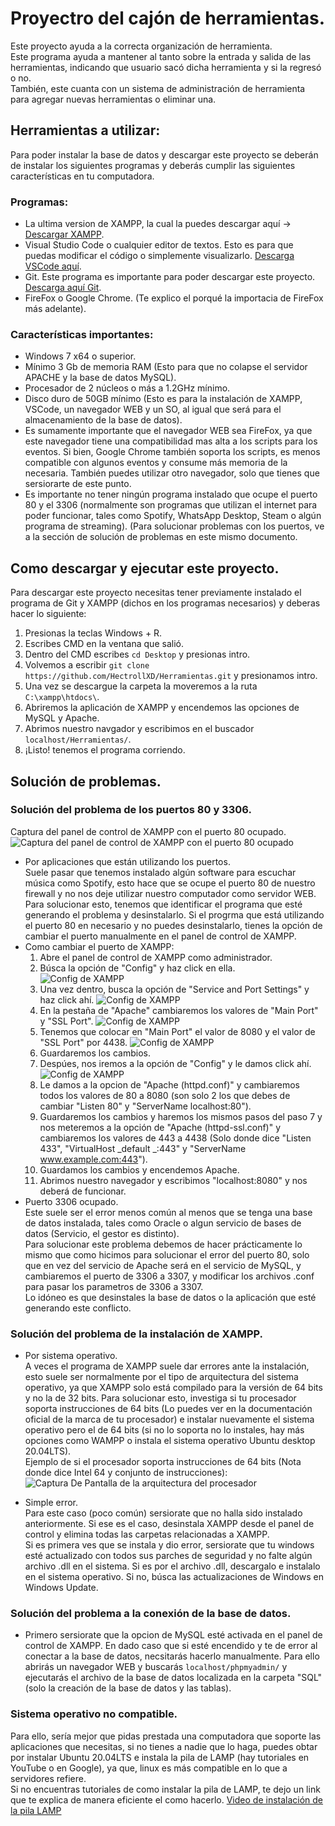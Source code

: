 # Proyectro del cajón de herramientas.

Este proyecto ayuda a la correcta organización de herramienta.  
Este programa ayuda a mantener al tanto sobre la entrada y salida de las herramientas,
indicando que usuario sacó dicha herramienta y si la regresó o no.  
También, este cuanta con un sistema de administración de herramienta para agregar
nuevas herramientas o eliminar una.  

## Herramientas a utilizar:

Para poder instalar la base de datos y descargar este proyecto se deberán de instalar
los siguientes programas y deberás cumplir las siguientes características en tu 
computadora.

### Programas:
- La ultima version de XAMPP, la cual la puedes descargar aquí -> 
[Descargar XAMPP](https://www.apachefriends.org/es/index.html).
- Visual Studio Code o cualquier editor de textos. Esto es para que puedas modificar el 
código o simplemente visualizarlo. [Descarga VSCode aquí](https://code.visualstudio.com).
- Git. Este programa es importante para poder descargar este proyecto. 
[Descarga aquí Git](https://git-scm.com/).
- FireFox o Google Chrome. (Te explico el porqué la importacia de FireFox más adelante).

### Características importantes:
- Windows 7 x64 o superior.
- Mínimo 3 Gb de memoria RAM (Esto para que no colapse el servidor APACHE y la base de 
datos MySQL).
- Procesador de 2 núcleos o más a 1.2GHz mínimo.
- Disco duro de 50GB mínimo (Esto es para la instalación de XAMPP, VSCode, un navegador 
WEB y un SO, al igual que será para el almacenamiento de la base de datos).
- Es sumamente importante que el navegador WEB sea FireFox, ya que este navegador tiene 
una compatibilidad mas alta a los scripts para los eventos. Si bien, Google Chrome también 
soporta los scripts, es menos compatible con algunos eventos y consume más memoria de la 
necesaria. También puedes utilizar otro navegador, solo que tienes que sersiorarte de este 
punto.
- Es importante no tener ningún programa instalado que ocupe el puerto 80 y el 3306 
(normalmente son programas que utilizan el internet para poder funcionar, tales como 
Spotify, WhatsApp Desktop, Steam o algún programa de streaming). (Para solucionar 
problemas con los puertos, ve a la sección de solución de problemas en este mismo 
documento.

## Como descargar y ejecutar este proyecto.
Para descargar este proyecto necesitas tener previamente instalado el programa de Git y 
XAMPP (dichos en los programas necesarios) y deberas hacer lo siguiente:
1. Presionas la teclas Windows + R.
2. Escribes CMD en la ventana que salió.
3. Dentro del CMD escribes `cd Desktop` y presionas intro.
4. Volvemos a escribir `git clone https://github.com/HectrollXD/Herramientas.git` y 
presionamos intro.
5. Una vez se descargue la carpeta la moveremos a la ruta `C:\xampp\htdocs\`.
6. Abriremos la aplicación de XAMPP y encendemos las opciones de MySQL y Apache.
7. Abrimos nuestro navgador y escribimos en el buscador `localhost/Herramientas/`.
8. ¡Listo! tenemos el programa corriendo.

## Solución de problemas.

### Solución del problema de los puertos 80 y 3306.
Captura del panel de control de XAMPP con el puerto 80 ocupado.  
![Captura del panel de control de XAMPP con el puerto 80 ocupado](IMG/Captura2.png)
* Por aplicaciones que están utilizando los puertos.  
Suele pasar que tenemos instalado algún software para escuchar música como Spotify, esto 
hace que se ocupe el puerto 80 de nuestro firewall y no nos deje utilizar nuestro 
computador como servidor WEB.  
Para solucionar esto, tenemos que identificar el programa que esté generando el problema y 
desinstalarlo.
Si el progrma que está utilizando el puerto 80 en necesario y no puedes desinstalarlo, 
tienes la
opción de cambiar el puerto manualmente en el panel de control de XAMPP.  
* Como cambiar el puerto de XAMPP:
  1. Abre el panel de control de XAMPP como administrador.
  2. Búsca la opción de "Config" y haz click en ella.  
  ![Config de XAMPP](IMG/Captura3.PNG)
  4. Una vez dentro, busca la opción de "Service and Port Settings" y haz click ahí.
  ![Config de XAMPP](IMG/Captura4.PNG)
  5. En la pestaña de "Apache" cambiaremos los valores de "Main Port" y "SSL Port".
  ![Config de XAMPP](IMG/Captura5.PNG)
  6. Tenemos que colocar en "Main Port" el valor de 8080 y el valor de "SSL Port" por 4438.
  ![Config de XAMPP](IMG/Captura6.PNG)
  7. Guardaremos los cambios.
  8. Despúes, nos iremos a la opción de "Config" y le damos click ahí.
  ![Config de XAMPP](IMG/Captura7.PNG)
  9. Le damos a la opcion de "Apache (httpd.conf)" y cambiaremos todos los valores de 80 a 
  8080 (son solo 2 los que debes de cambiar "Listen 80" y "ServerName localhost:80").
  10. Guardaremos los cambios y haremos los mismos pasos del paso 7 y nos meteremos a la 
  opción de "Apache (httpd-ssl.conf)" y cambiaremos los valores de 443 a 4438 (Solo donde 
  dice "Listen 433", "VirtualHost _default _:443" y "ServerName www.example.com:443").
  11. Guardamos los cambios y encendemos Apache.
  12. Abrimos nuestro navegador y escribimos "localhost:8080" y nos deberá de funcionar.
* Puerto 3306 ocupado.  
Este suele ser el error menos común al menos que se tenga una base de datos instalada, 
tales como Oracle o algun servicio de bases de datos (Servicio, el gestor es distinto).  
Para solucionar este problema debemos de hacer prácticamente lo mismo que como hicimos 
para solucionar el error del puerto 80, solo que en vez del servicio de Apache será en el 
servicio de MySQL, y cambiaremos el puerto de 3306 a 3307, y modificar los archivos .conf 
para pasar los parametros de 3306 a 3307.  
Lo idóneo es que desinstales la base de datos o la aplicación que esté generando este 
conflicto.

### Solución del problema de la instalación de XAMPP.

* Por sistema operativo.  
A veces el programa de XAMPP suele dar errores ante la instalación, esto suele ser 
normalmente por el tipo de arquitectura del sistema operativo, ya que XAMPP solo está 
compilado para la versión de 64 bits y no la de 32 bits. Para solucionar esto, investiga 
si tu procesador soporta instrucciones de 64 bits (Lo puedes ver en la documentación 
oficial de la marca de tu procesador) e instalar nuevamente el sistema operativo pero el 
de 64 bits (si no lo soporta no lo instales, hay más opciones como WAMPP o instala el 
sistema operativo Ubuntu desktop 20.04LTS).  
Ejemplo de si el procesador soporta instrucciones de 64 bits (Nota donde dice Intel 64 y 
conjunto de instrucciones):  
![Captura De Pantalla de la arquitectura del procesador](IMG/Captura1.png)

* Simple error.  
Para este caso (poco común) sersiorate que no halla sido instalado anteriormente. Si ese 
es el caso, desinstala XAMPP desde el panel de control y elimina todas las carpetas 
relacionadas a XAMPP.  
Si es primera ves que se instala y dio error, sersiorate que tu windows esté actualizado 
con todos sus parches de seguridad y no falte algún archivo .dll en el sistema. Si es por 
el archivo .dll, descargalo e instalalo en el sistema operativo. Si no, búsca las 
actualizaciones de Windows en Windows Update.

### Solución del problema a la conexión de la base de datos.

* Primero sersiorate que la opcion de MySQL esté activada en el panel de control de XAMPP. 
En dado caso que si esté encendido y te de error al conectar a la base de datos, necsitarás 
hacerlo manualmente. Para ello abrirás un navegador WEB y buscarás `localhost/phpmyadmin/` y ejecutarás el archivo de la base de datos localizada en la carpeta "SQL" (solo la creación de la base de datos y las tablas).

### Sistema operativo no compatible.
Para ello, sería mejor que pidas prestada una computadora que soporte las aplicaciones que 
necesitas, si no tienes a nadie que lo haga, puedes obtar por instalar Ubuntu 20.04LTS e 
instala la pila de LAMP (hay tutoriales en YouTube o en Google), ya que, linux es más 
compatible en lo que a servidores refiere.  
Si no encuentras tutoriales de como instalar la pila de LAMP, te dejo un link que te 
explica de manera eficiente el como hacerlo. 
[Video de instalación de la pila LAMP](https://youtu.be/7P9rdBQJnMU)